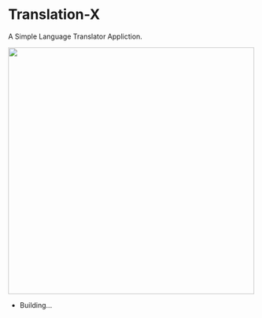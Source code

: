 # Translation-X
A Simple Language Translator Appliction.

<p>
<img src="https://user-images.githubusercontent.com/100294737/223975729-89662644-6e23-4c15-8010-4eccb552dedb.jpg" height="500">
</p>

*  Building...
